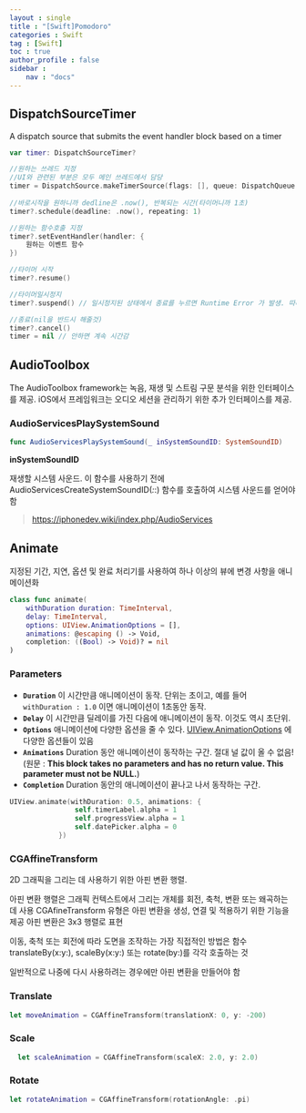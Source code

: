 ```yaml
---
layout : single
title : "[Swift]Pomodoro"
categories : Swift
tag : [Swift]
toc : true
author_profile : false
sidebar :
    nav : "docs"
---
```


## DispatchSourceTimer

A dispatch source that submits the event handler block based on a timer

```swift
var timer: DispatchSourceTimer?

//원하는 쓰레드 지정
//UI와 관련된 부분은 모두 메인 쓰레드에서 담당
timer = DispatchSource.makeTimerSource(flags: [], queue: DispatchQueue.main)
    
//바로시작을 원하니까 dedline은 .now(), 반복되는 시간(타이머니까 1초)
timer?.schedule(deadline: .now(), repeating: 1)

//원하는 함수호출 지정
timer?.setEventHandler(handler: {
    원하는 이벤트 함수
})

//타이머 시작
timer?.resume()

//타이머일시정지
timer?.suspend() // 일시정지된 상태에서 종료를 누르면 Runtime Error 가 발생. 따라서 취소하기 전에 타이머의 상태를 resume 으로 만들어줘야함

//종료(nil을 반드시 해줄것)
timer?.cancel()
timer = nil // 안하면 계속 시간감
```



## AudioToolbox

The AudioToolbox framework는 녹음, 재생 및 스트림 구문 분석을 위한 인터페이스를 제공.
iOS에서 프레임워크는 오디오 세션을 관리하기 위한 추가 인터페이스를 제공.

### AudioServicesPlaySystemSound

``` swift
func AudioServicesPlaySystemSound(_ inSystemSoundID: SystemSoundID)	
```

**inSystemSoundID**

재생할 시스템 사운드. 이 함수를 사용하기 전에 AudioServicesCreateSystemSoundID(*:*:) 함수를 호출하여 시스템 사운드를 얻어야 함

>  https://iphonedev.wiki/index.php/AudioServices



## Animate

지정된 기간, 지연, 옵션 및 완료 처리기를 사용하여 하나 이상의 뷰에 변경 사항을 애니메이션화

```swift
class func animate(
    withDuration duration: TimeInterval,
    delay: TimeInterval,
    options: UIView.AnimationOptions = [],
    animations: @escaping () -> Void,
    completion: ((Bool) -> Void)? = nil
)
```

### Parameters

- **`Duration`**
  이 시간만큼 애니메이션이 동작. 단위는 초이고, 예를 들어 `withDuration : 1.0` 이면 애니메이션이 1초동안 동작.
- **`Delay`**
  이 시간만큼 딜레이를 가진 다음에 애니메이션이 동작. 이것도 역시 초단위.
- **`Options`**
  애니메이션에 다양한 옵션을 줄 수 있다. [UIView.AnimationOptions](https://developer.apple.com/documentation/uikit/uiview/animationoptions) 에 다양한 옵션들이 있음
- **`Animations`**
  Duration 동안 애니메이션이 동작하는 구간. 절대 널 값이 올 수 없음!
  (원문 : **This block takes no parameters and has no return value. This parameter must not be NULL.**)
- **`Completion`**
  Duration 동안의 애니메이션이 끝나고 나서 동작하는 구간.

```swift
UIView.animate(withDuration: 0.5, animations: {
                self.timerLabel.alpha = 1
                self.progressView.alpha = 1
                self.datePicker.alpha = 0
            })
```



### CGAffineTransform

2D 그래픽을 그리는 데 사용하기 위한 아핀 변환 행렬.

아핀 변환 행렬은 그래픽 컨텍스트에서 그리는 개체를 회전, 축척, 변환 또는 왜곡하는 데 사용
CGAfineTransform 유형은 아핀 변환을 생성, 연결 및 적용하기 위한 기능을 제공
아핀 변환은 3x3 행렬로 표현

이동, 축척 또는 회전에 따라 도면을 조작하는 가장 직접적인 방법은 함수 translateBy(x:y:), scaleBy(x:y:) 또는 rotate(by:)를 각각 호출하는 것

일반적으로 나중에 다시 사용하려는 경우에만 아핀 변환을 만들어야 함

### Translate

```swift
let moveAnimation = CGAffineTransform(translationX: 0, y: -200)
```

### Scale

```swift
  let scaleAnimation = CGAffineTransform(scaleX: 2.0, y: 2.0)      		
```

### Rotate

```swift
let rotateAnimation = CGAffineTransform(rotationAngle: .pi)        
```
